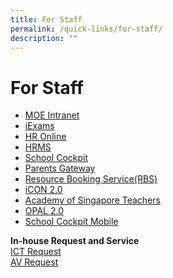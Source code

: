 ```yaml
---
title: For Staff
permalink: /quick-links/for-staff/
description: ""
---
```

# For Staff

* [MOE Intranet](http://intranet.moe.gov.sg/Pages/Home.aspx)
* [iExams](https://iexams.moe.gov.sg/xe/login.do)
* [HR Online](http://intranet.moe.gov.sg/hronline/Pages/Home.aspx)
* [HRMS](https://hrms.moe.gov.sg/CSTBsapwaAuth/UMELogin?RedirectPath=https://hrms.moe.gov.sg/irj/portal/)
* [School Cockpit](https://schoolcockpit.moe.gov.sg/CP/scapp/security)
* [Parents Gateway](https://pg.moe.edu.sg/)
* [Resource Booking Service(RBS)](https://rbs.avero-tech.com/login.html)
* [iCON 2.0](icon.moe.edu.sg)
* [Academy of Singapore Teachers](https://academyofsingaporeteachers.moe.edu.sg/)
* [OPAL 2.0](https://idm.opal2.moe.edu.sg)
* [School Cockpit Mobile](https://scmobile.moe.edu.sg/login)

**In-house Request and Service**
<br/>
[ICT Request](https://docs.google.com/forms/d/1tqihx_bx--Ar0z3Uf47f796aUMkFZik0dwbAdCdk-UM/viewform?edit_requested=true)
<br/>
[AV Request](https://docs.google.com/forms/d/14yUQoP53PO1l3zqgkrxMlQ0z4a9u5O8nKVaTWCoarpc/viewform?edit_requested=true)
